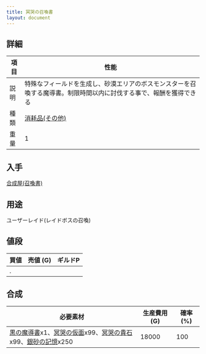 ```yaml
---
title: 冥哭の召喚書
layout: document
---
```

## 詳細

|項目|性能|
|---|---|
|説明|特殊なフィールドを生成し、砂漠エリアのボスモンスターを召喚する魔導書。制限時間以内に討伐する事で、報酬を獲得できる|
|種類|[消耗品(その他)](消耗品(その他))|
|重量|1|

## 入手

[合成屋(召喚書)](合成屋(召喚書))

## 用途

ユーザーレイド(レイドボスの召喚)

## 値段

|買値|売値 (G)|ギルドP|
|---|---|---|
|.|||

## 合成

|必要素材|生産費用 (G)|確率 (%)|
|---|---|---|
|[黒の魔導書](黒の魔導書)x1、[冥哭の仮面](冥哭の仮面)x99、[冥哭の貴石](冥哭の貴石)x99、[銀砂の記憶](銀砂の記憶)x250|18000|100|
